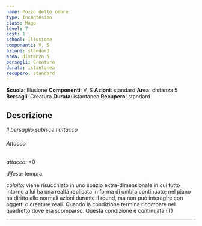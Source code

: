 ```yaml
---
name: Pozzo delle ombre
type: Incantesimo
class: Mago
level: 7
cost: 1
school: Illusione
componenti: V, S
azioni: standard
area: distanza 5
bersagli: Creatura
durata: istantanea
recupero: standard
---
```

**Scuola**: Illusione
**Componenti**: V, S
**Azioni**: standard
**Area**: distanza 5
**Bersagli**: Creatura
**Durata**: istantanea
**Recupero**: standard

**Descrizione**
-

*Il bersaglio subisce l'attacco*

###### Attacco

*attacco:* +0

*difesa:* tempra

*colpito:* viene risucchiato in uno spazio extra-dimensionale in cui tutto intorno a lui ha una realtà replicata in forma di ombra continuato; nel piano ha diritto alle normali azioni durante il round, ma non può interagire con oggetti o creature reali. Quando la condizione termina ricompare nel quadretto dove era scomparso. Questa condizione è continuata (T)

---